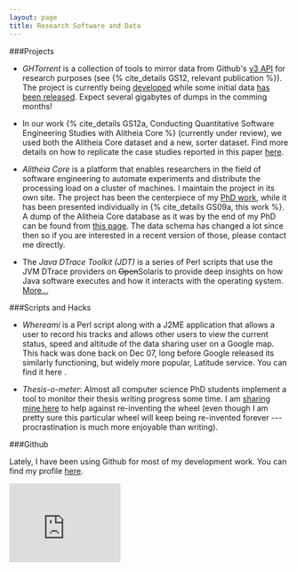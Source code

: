 ```yaml
---
layout: page
title: Research Software and Data
---
```


###Projects

* *GHTorrent* is a collection of tools to mirror data from Github's [v3 API](http://developer.github.com) for
research purposes (see {% cite_details GS12, relevant publication %}). The project is currently being
[developed](https://github.com/gousiosg/github-mirror) while some initial data
[has been released](https://github.com/gousiosg/github-mirror/wiki/Available-Torrents). Expect several gigabytes of dumps in the comming months!

* In our work {% cite_details GS12a, Conducting Quantitative Software Engineering Studies with Alitheia Core %} (currently under
review), we used both the Alitheia Core dataset and a new, sorter dataset. Find
more details on how to replicate the case studies reported in this paper [here](/research/qsesac.html).

* *Alitheia Core* is a platform that enables researchers in the field of software
engineering to automate experiments and distribute the processing load on a
cluster of machines. I maintain the project in its own site. The project has
been the centerpiece of my [PhD work](phd.html), while it has been presented
individually in {% cite_details GS09a, this work %}. A dump of the Alitheia Core
database as it was by the end of my PhD can be found from [this page](phd.html).
The data schema has changed a lot since then so if you are interested in a
recent version of those, please contact me directly.

* The *Java DTrace Toolkit (JDT)* is a series of Perl scripts that use the JVM DTrace providers on <del>Open</del>Solaris to provide deep insights on how Java software executes and how it interacts with the operating system. [More...](/sw/jdt.html)

###Scripts and Hacks

* *Whereami* is a Perl script along with a J2ME application that allows a user to
record his tracks and allows other users to view the current status, speed and
altitude of the data sharing user on a Google map. This hack was done back on
Dec 07, long before Google released its similarly functioning, but widely more
popular, Latitude service. You can find it here .

* *Thesis-o-meter*: Almost all computer science PhD students implement a tool to
monitor their thesis writing progress some time. I am [sharing mine here](/sw/tom.html) to help against re-inventing the wheel (even though I am pretty sure this particular wheel will keep being re-invented forever --- procrastination is much more enjoyable than writing).

###Github

Lately, I have been using Github for most of my development work. You can find my profile [here](https://github.com/gousiosg).

<iframe src="http://githubbadge.appspot.com/badge/gousiosg" style="border: 0;height: 142px;width: 200px;overflow: hidden;" frameBorder="0"></iframe>

